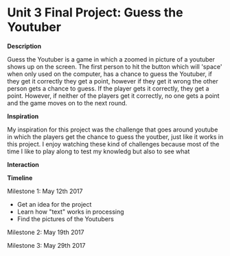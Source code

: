 # Unit 3 Final Project: Guess the Youtuber

<strong>Description</strong>

Guess the Youtuber is a game in which a zoomed in picture of a youtuber shows up on the screen. The first person to hit the button
which will 'space' when only used on the computer, has a chance to guess the Youtuber, if they get it correctly they get a point,
however if they get it wrong the other person gets a chance to guess. If the player gets it correctly, they get a point. However, 
if neither of the players get it correctly, no one gets a point and the game moves on to the next round. 

<strong>Inspiration</strong>

My inspiration for this project was the challenge that goes around youtube in which the players get the chance to guess the youtber,
just like it works in this project. I enjoy watching these kind of challenges because most of the time I like to play along to test
my knowledg but also to see what 

<strong>Interaction</strong>

<strong>Timeline</strong>

Milestone 1: May 12th 2017

- Get an idea for the project
- Learn how "text" works in processing
- Find the pictures of the Youtubers

Milestone 2: May 19th 2017

Milestone 3: May 29th 2017
